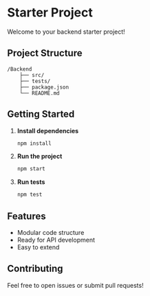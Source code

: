 # Starter Project

Welcome to your backend starter project!

## Project Structure

```
/Backend
    ├── src/
    ├── tests/
    ├── package.json
    └── README.md
```

## Getting Started

1. **Install dependencies**
     ```bash
     npm install
     ```

2. **Run the project**
     ```bash
     npm start
     ```

3. **Run tests**
     ```bash
     npm test
     ```

## Features

- Modular code structure
- Ready for API development
- Easy to extend

## Contributing

Feel free to open issues or submit pull requests!
